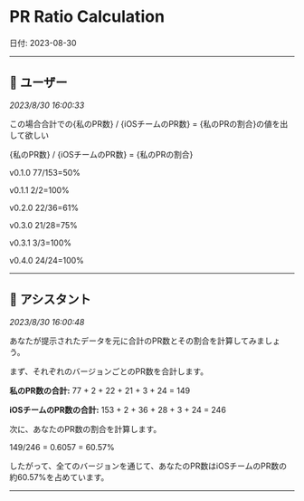 # PR Ratio Calculation

日付: 2023-08-30

---

## 👤 ユーザー
*2023/8/30 16:00:33*

この場合合計での{私のPR数} / {iOSチームのPR数} = {私のPRの割合}の値を出して欲しい

{私のPR数} / {iOSチームのPR数} = {私のPRの割合}

v0.1.0
77/153=50%

v0.1.1
2/2=100%

v0.2.0
22/36=61%

v0.3.0
21/28=75%

v0.3.1
3/3=100%

v0.4.0
24/24=100%

---

## 🤖 アシスタント
*2023/8/30 16:00:48*

あなたが提示されたデータを元に合計のPR数とその割合を計算してみましょう。

まず、それぞれのバージョンごとのPR数を合計します。

**私のPR数の合計:**
77 + 2 + 22 + 21 + 3 + 24 = 149

**iOSチームのPR数の合計:**
153 + 2 + 36 + 28 + 3 + 24 = 246

次に、あなたのPR数の割合を計算します。

149/246 = 0.6057 = 60.57% 

したがって、全てのバージョンを通じて、あなたのPR数はiOSチームのPR数の約60.57%を占めています。

---
